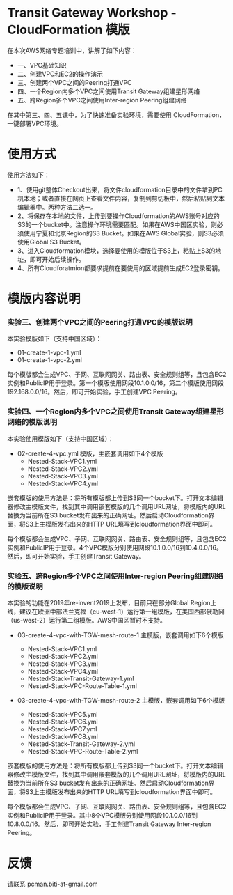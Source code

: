 # Transit Gateway Workshop - CloudFormation 模版

在本次AWS网络专题培训中，讲解了如下内容：

- 一、VPC基础知识
- 二、创建VPC和EC2的操作演示
- 三、创建两个VPC之间的Peering打通VPC
- 四、一个Region内多个VPC之间使用Transit Gateway组建星形网络
- 五、跨Region多个VPC之间使用Inter-region Peering组建网络

在其中第三、四、五课中，为了快速准备实验环境，需要使用 CloudFormation，一键部署VPC环境。

# 使用方式

使用方法如下：

- 1、使用git整体Checkout出来，将文件cloudformation目录中的文件拿到PC机本地；或者直接在网页上查看文件内容，复制到剪切板中，然后粘贴到文本编辑器中。两种方法二选一。
- 2、将保存在本地的文件，上传到要操作Cloudformation的AWS账号对应的S3的一个bucket中。注意操作环境需要匹配。如果在AWS中国区实验，则必须使用宁夏和北京Region的S3 Bucket。如果在AWS Global实验，则S3必须使用Global S3 Bucket。
- 3、进入Cloudformation模块，选择要使用的模版位于S3上，粘贴上S3的地址，即可开始后续操作。
- 4、所有Cloudforatmion都要求提前在要使用的区域提前生成EC2登录密钥。

# 模版内容说明

### 实验三、创建两个VPC之间的Peering打通VPC的模版说明

本实验模版如下（支持中国区域）：

- 01-create-1-vpc-1.yml
- 01-create-1-vpc-2.yml

每个模版都会生成VPC、子网、互联网网关、路由表、安全规则组等，且包含EC2实例和PublicIP用于登录。第一个模版使用网段10.1.0.0/16，第二个模版使用网段192.168.0.0/16。然后，即可开始实验，手工创建VPC Peering。

### 实验四、一个Region内多个VPC之间使用Transit Gateway组建星形网络的模版说明

本实验使用模版如下（支持中国区域）：

- 02-create-4-vpc.yml 模版，主嵌套调用如下4个模版
  * Nested-Stack-VPC1.yml
  * Nested-Stack-VPC2.yml
  * Nested-Stack-VPC3.yml
  * Nested-Stack-VPC4.yml
  
嵌套模版的使用方法是：将所有模版都上传到S3同一个bucket下。打开文本编辑器修改主模版文件，找到其中调用嵌套模版的几个调用URL网址，将模版内的URL替换为当前所在S3 bucket发布出来的正确网址。然后启动Cloudformation界面，将S3上主模版发布出来的HTTP URL填写到cloudformation界面中即可。

每个模版都会生成VPC、子网、互联网网关、路由表、安全规则组等，且包含EC2实例和PublicIP用于登录。4个VPC模版分别使用网段10.1.0.0/16到10.4.0.0/16。然后，即可开始实验，手工创建Transit Gateway。

### 实验五、跨Region多个VPC之间使用Inter-region Peering组建网络的模版说明

本实验的功能在2019年re-invent2019上发布，目前只在部分Global Region上线，建议在欧洲中部法兰克福（eu-west-1）运行第一组模版，在美国西部俄勒冈（us-west-2）运行第二组模版。AWS中国区暂时不支持。

- 03-create-4-vpc-with-TGW-mesh-route-1 主模版，嵌套调用如下6个模版
  * Nested-Stack-VPC1.yml
  * Nested-Stack-VPC2.yml
  * Nested-Stack-VPC3.yml
  * Nested-Stack-VPC4.yml
  * Nested-Stack-Transit-Gateway-1.yml
  * Nested-Stack-VPC-Route-Table-1.yml

- 03-create-4-vpc-with-TGW-mesh-route-2 主模版，嵌套调用如下6个模版
  * Nested-Stack-VPC5.yml
  * Nested-Stack-VPC6.yml
  * Nested-Stack-VPC7.yml
  * Nested-Stack-VPC8.yml
  * Nested-Stack-Transit-Gateway-2.yml
  * Nested-Stack-VPC-Route-Table-2.yml

嵌套模版的使用方法是：将所有模版都上传到S3同一个bucket下。打开文本编辑器修改主模版文件，找到其中调用嵌套模版的几个调用URL网址，将模版内的URL替换为当前所在S3 bucket发布出来的正确网址。然后启动Cloudformation界面，将S3上主模版发布出来的HTTP URL填写到cloudformation界面中即可。

每个模版都会生成VPC、子网、互联网网关、路由表、安全规则组等，且包含EC2实例和PublicIP用于登录。其中8个VPC模版分别使用网段10.1.0.0/16到10.8.0.0/16。然后，即可开始实验，手工创建Transit Gateway Inter-region Peering。

# 反馈

请联系 pcman.biti-at-gmail.com
